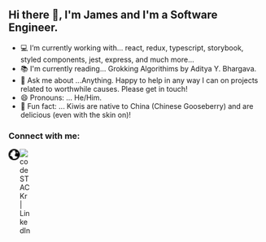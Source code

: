 <!-- [![Header](https://i.ibb.co/x5Z7JRV/Screenshot-2020-11-18-at-21-31-11.png "Header")](https://some-url.dev/) -->

## Hi there 👋, I'm James and I'm a Software Engineer.
<!-- - 🌱 I’m currently studying... Python & FastAPI -->
- 💻 I’m currently working with... react, redux, typescript, storybook, styled components, jest, express, and much more...
- 📚 I'm currently reading... Grokking Algorithims by Aditya Y. Bhargava.
- 💬 Ask me about ...Anything. Happy to help in any way I can on projects related to worthwhile causes. Please get in touch! 
- 😄 Pronouns: ... He/Him.
- 🥝 Fun fact: ... Kiwis are native to China (Chinese Gooseberry) and are delicious (even with the skin on)! 

### Connect with me:

[<img align="left" alt="my portfolio" width="22px" src="https://raw.githubusercontent.com/iconic/open-iconic/master/svg/globe.svg" />][website]
[<img align="left" alt="codeSTACKr | LinkedIn" width="22px" src="https://cdn.jsdelivr.net/npm/simple-icons@v3/icons/linkedin.svg" />][linkedin]

<!-- Links -->
[website]: https://jamesbrignull.com
[linkedin]: https://www.linkedin.com/in/james-brignull-049945183/

<!--
**jamesbrignull/jamesbrignull** is a ✨ _special_ ✨ repository because its `README.md` (this file) appears on your GitHub profile.

Here are some ideas to get you started:

- 🔭 I’m currently working on ...
- 🌱 I’m currently learning ...
- 👯 I’m looking to collaborate on ...
- 🤔 I’m looking for help with ...
- 💬 Ask me about ...
- 📫 How to reach me: ...
- 😄 Pronouns: ...
- ⚡ Fun fact: ...
-->
